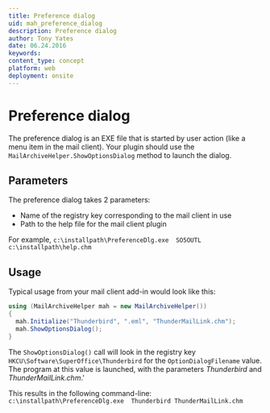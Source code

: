 ```yaml
---
title: Preference dialog
uid: mah_preference_dialog
description: Preference dialog
author: Tony Yates
date: 06.24.2016
keywords:
content_type: concept
platform: web
deployment: onsite
---
```


# Preference dialog

The preference dialog is an EXE file that is started by user action (like a menu item in the mail client). Your plugin should use the `MailArchiveHelper.ShowOptionsDialog` method to launch the dialog.

## Parameters

The preference dialog takes 2 parameters:

* Name of the registry key corresponding to the mail client in use
* Path to the help file for the mail client plugin

For example, `c:\installpath\PreferenceDlg.exe  SO5OUTL  c:\installpath\help.chm`

## Usage

Typical usage from your mail client add-in would look like this:

```csharp
using (MailArchiveHelper mah = new MailArchiveHelper())
{
  mah.Initialize("Thunderbird", ".eml", "ThunderMailLink.chm");
  mah.ShowOptionsDialog();
}
```

The `ShowOptionsDialog()` call will look in the registry key `HKCU\Software\SuperOffice\Thunderbird` for the `OptionDialogFilename` value. The program at this value is launched, with the parameters *Thunderbird* and *ThunderMailLink.chm*.'

This results in the following command-line: `c:\installpath\PreferenceDlg.exe  Thunderbird ThunderMailLink.chm`
